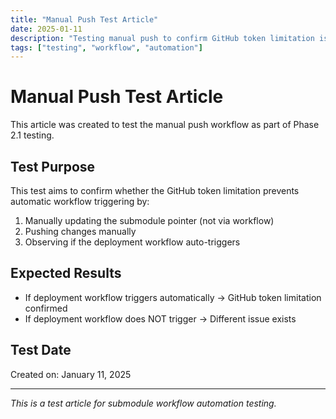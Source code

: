 ```yaml
---
title: "Manual Push Test Article"
date: 2025-01-11
description: "Testing manual push to confirm GitHub token limitation issue"
tags: ["testing", "workflow", "automation"]
---
```


# Manual Push Test Article

This article was created to test the manual push workflow as part of Phase 2.1 testing.

## Test Purpose

This test aims to confirm whether the GitHub token limitation prevents automatic workflow triggering by:

1. Manually updating the submodule pointer (not via workflow)
2. Pushing changes manually 
3. Observing if the deployment workflow auto-triggers

## Expected Results

- If deployment workflow triggers automatically → GitHub token limitation confirmed
- If deployment workflow does NOT trigger → Different issue exists

## Test Date

Created on: January 11, 2025

---

*This is a test article for submodule workflow automation testing.*